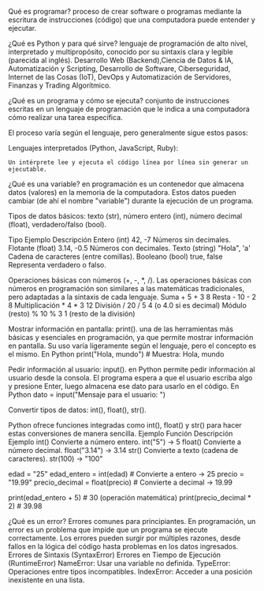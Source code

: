 Qué es programar?
proceso de crear software o programas mediante la escritura de instrucciones (código) que una computadora puede entender y ejecutar.


¿Qué es Python y para qué sirve?
 lenguaje de programación de alto nivel, interpretado y multipropósito, conocido por su sintaxis clara y legible (parecida al inglés). 
 Desarrollo Web (Backend),Ciencia de Datos & IA, Automatización y Scripting, Desarrollo de Software, Ciberseguridad, Internet de las Cosas (IoT), DevOps y Automatización de Servidores, Finanzas y Trading Algorítmico.
 
 
¿Qué es un programa y cómo se ejecuta?
conjunto de instrucciones escritas en un lenguaje de programación que le indica a una computadora cómo realizar una tarea específica. 

El proceso varía según el lenguaje, pero generalmente sigue estos pasos:

Lenguajes interpretados (Python, JavaScript, Ruby):

    Un intérprete lee y ejecuta el código línea por línea sin generar un ejecutable.

   
¿Qué es una variable?
en programación es un contenedor que almacena datos (valores) en la memoria de la computadora. Estos datos pueden cambiar (de ahí el nombre "variable") durante la ejecución de un programa.

Tipos de datos básicos: texto (str), número entero (int), número decimal (float),
 verdadero/falso (bool).
 
 Tipo	Ejemplo	Descripción
Entero (int)	42, -7	Números sin decimales.
Flotante (float)	3.14, -0.5	Números con decimales.
Texto (string)	"Hola", 'a'	Cadena de caracteres (entre comillas).
Booleano (bool)	true, false	Representa verdadero o falso.


Operaciones básicas con números (+, -, *, /).
Las operaciones básicas con números en programación son similares a las matemáticas tradicionales, pero adaptadas a la sintaxis de cada lenguaje. 
Suma	+	5 + 3	8
Resta	-	10 - 2	8
Multiplicación	*	4 * 3	12
División	/	20 / 5	4 (o 4.0 si es decimal)
Módulo (resto)	%	10 % 3	1 (resto de la división)

Mostrar información en pantalla: print().
una de las herramientas más básicas y esenciales en programación, ya que permite mostrar información en pantalla. Su uso varía ligeramente según el lenguaje, pero el concepto es el mismo.
En Python
print("Hola, mundo")  # Muestra: Hola, mundo

Pedir información al usuario: input().
en Python permite pedir información al usuario desde la consola. El programa espera a que el usuario escriba algo y presione Enter, luego almacena ese dato para usarlo en el código.
En Python
dato = input("Mensaje para el usuario: ")

Convertir tipos de datos: int(), float(), str().

Python ofrece funciones integradas como int(), float() y str() para hacer estas conversiones de manera sencilla.
Ejemplo
Función	Descripción	Ejemplo
int()	Convierte a número entero.	int("5") → 5
float()	Convierte a número decimal.	float("3.14") → 3.14
str()	Convierte a texto (cadena de caracteres).	str(100) → "100"

edad = "25"
edad_entero = int(edad)       # Convierte a entero → 25
precio = "19.99"
precio_decimal = float(precio) # Convierte a decimal → 19.99

print(edad_entero + 5)        # 30 (operación matemática)
print(precio_decimal * 2)     # 39.98


¿Qué es un error? Errores comunes para principiantes.
En programación, un error es un problema que impide que un programa se ejecute correctamente. Los errores pueden surgir por múltiples razones, desde fallos en la lógica del código hasta problemas en los datos ingresados.
Errores de Sintaxis (SyntaxError)
Errores en Tiempo de Ejecución (RuntimeError)
NameError: Usar una variable no definida.
TypeError: Operaciones entre tipos incompatibles.
IndexError: Acceder a una posición inexistente en una lista.
